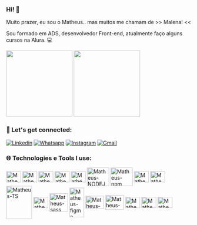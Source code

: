 ### Hi! 🤙

Muito prazer, eu sou o Matheus.. mas muitos me chamam de  >> Malena! << 

Sou formado em ADS, desenvolvedor Front-end, atualmente faço alguns cursos na Alura. 💻 

<div>
  <img height="180em" src="https://github-readme-stats.vercel.app/api?username=matheusmalena&show_icons=true&theme=tokyonight" />
  <img height="180em" src="https://github-readme-stats.vercel.app/api/top-langs/?username=matheusmalena&layout=compact&theme=tokyonight" />
</div>

### 🤍 Let's get connected:

[![Linkedin](https://img.shields.io/badge/LinkedIn-0077B5?style=for-the-badge&logo=linkedin&logoColor=white)](https://www.linkedin.com/in/matheusmalena/)
[![Whatsapp](https://img.shields.io/badge/WhatsApp-25D366?style=for-the-badge&logo=whatsapp&logoColor=white)](https://wa.me/5513996958183)
[![Instagram](https://img.shields.io/badge/Instagram-E4405F?style=for-the-badge&logo=instagram&logoColor=white)](https://www.instagram.com/eaemalena)
[![Gmail](https://img.shields.io/badge/Gmail-D14836?style=for-the-badge&logo=gmail&logoColor=white)](https://mailto:matheusmalena28@gmail.com)

### 🌐 Technologies e Tools I use:

<div>
<img align="center" alt="Matheus-HTML" height="30" width="40" src="https://cdn.jsdelivr.net/gh/devicons/devicon/icons/html5/html5-original.svg" />
<img align="center" alt="Matheus-CSS" height="30" width="40" src="https://cdn.jsdelivr.net/gh/devicons/devicon/icons/css3/css3-original.svg" />
<img align="center" alt="Matheus-VUE" height="30" width="40" src="https://cdn.jsdelivr.net/gh/devicons/devicon/icons/vuejs/vuejs-original-wordmark.svg" />
<img align="center" alt="Matheus-BOOTSTRAP" height="30" width="40" src="https://cdn.jsdelivr.net/gh/devicons/devicon@latest/icons/bootstrap/bootstrap-original-wordmark.svg" />
<img align="center" alt="Matheus-JS" height="30" width="40" src="https://cdn.jsdelivr.net/gh/devicons/devicon/icons/javascript/javascript-original.svg" />
<img align="center" alt="Matheus-NODEJS" height="50" width="60" src="https://cdn.jsdelivr.net/gh/devicons/devicon@latest/icons/nodejs/nodejs-original-wordmark.svg" />
<img align="center" alt="Matheus-npm" height="50" width="60" src="https://cdn.jsdelivr.net/gh/devicons/devicon@latest/icons/npm/npm-original-wordmark.svg" />
<img align="center" alt="Matheus-linux" height="30" width="40" src="https://cdn.jsdelivr.net/gh/devicons/devicon@latest/icons/linux/linux-original.svg" />
<img align="center" alt="Matheus-TS" height="30" width="40" src="https://cdn.jsdelivr.net/gh/devicons/devicon/icons/typescript/typescript-plain.svg" />
  <img align="center" alt="Matheus-TS" height="90" width="70" src="https://cdn.jsdelivr.net/gh/devicons/devicon@latest/icons/postman/postman-original-wordmark.svg" />
<img align="center" alt="Matheus-figma" height="30" width="40" src="https://cdn.jsdelivr.net/gh/devicons/devicon@latest/icons/figma/figma-original.svg" />
<img align="center" alt="Matheus-sass" height="50" width="50"   src="https://cdn.jsdelivr.net/gh/devicons/devicon@latest/icons/sass/sass-original.svg" />
<img align="center" alt="Matheus-figma" height="80" width="40" src="https://cdn.jsdelivr.net/gh/devicons/devicon@latest/icons/git/git-original-wordmark.svg" />
<img align="center" alt="Matheus-jira" height="35" width="50"  src="https://cdn.jsdelivr.net/gh/devicons/devicon@latest/icons/jira/jira-original-wordmark.svg" />
<img align="center" alt="Matheus-TS" height="40" width="50" src="https://cdn.jsdelivr.net/gh/devicons/devicon@latest/icons/postgresql/postgresql-original-wordmark.svg" />
<img align="center" alt="Matheus-TS" height="30" width="40"   src="https://cdn.jsdelivr.net/gh/devicons/devicon@latest/icons/dbeaver/dbeaver-original.svg" />
<img align="center" alt="Matheus-TS" height="30" width="40" src="https://cdn.jsdelivr.net/gh/devicons/devicon@latest/icons/vscode/vscode-original.svg" />
<img align="center" alt="Matheus-TS" height="30" width="40" src="https://cdn.jsdelivr.net/gh/devicons/devicon@latest/icons/notion/notion-original.svg" />

          
</div>
